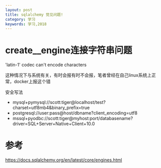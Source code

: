 ```yaml
---
layout: post
title: sqlalchemy 觉见问题!
category: 学习
keywords: 学习,2018
---
```



# create__engine连接字符串问题

'latin-1' codec can't encode characters

这种情况下与系统有关，有时会报有时不会报，笔者曾经在自己linux系统上正常，docker上报这个错

安全写法

+ mysql+pymysql://scott:tiger@localhost/test?charset=utf8mb4&binary_prefix=true
+ postgresql://user:pass@host/dbname?client_encoding=utf8
+ mssql+pyodbc://scott:tiger@myhost:port/databasename?driver=SQL+Server+Native+Client+10.0



# 参考
https://docs.sqlalchemy.org/en/latest/core/engines.html
